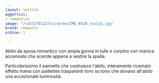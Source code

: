 ```yaml
---
layout: vestito
aggettivi:
- romantico
image: "/v1572701227/viterbo/IMG_6520_ssv1jq.jpg"
brand: romantic
ordine: 1

---
```

Abito da sposa romantico con ampia gonna in tulle e corpino con  manica accennata che scende appena a vestire la spalla.

Particolarissimo il pannello che costruisce l'abito, interamente ricamato effetto trama con paillettes trasparenti tono su tono che donano all'abito una eccezionale luminosità.